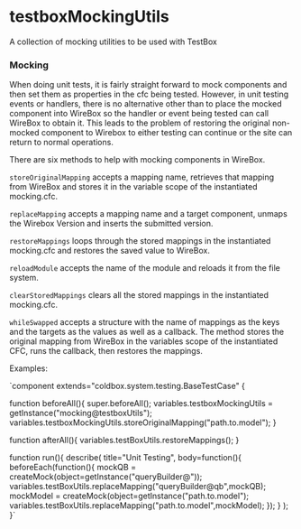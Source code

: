 # testboxMockingUtils
A collection of mocking utilities to be used with TestBox

### Mocking

When doing unit tests, it is fairly straight forward to mock components and then set them as properties in
the cfc being tested. However, in unit testing events or handlers, there is no alternative other than to place the
mocked component into WireBox so the handler or event being tested can call WireBox to obtain it. This leads to the
problem of restoring the original non-mocked component to Wirebox to either testing can continue or the site
can return to normal operations.

There are six methods to help with mocking components in WireBox.

`storeOriginalMapping` accepts a mapping name, retrieves that mapping from WireBox and stores it in the variable scope of the instantiated mocking.cfc.

`replaceMapping` accepts a mapping name and a target component, unmaps the Wirebox Version and inserts the submitted version.

`restoreMappings` loops through the stored mappings in the instantiated mocking.cfc and restores the saved value to WireBox.

`reloadModule` accepts the name of the module and reloads it from the file system.

`clearStoredMappings` clears all the stored mappings in the instantiated mocking.cfc.

`whileSwapped` accepts a structure with the name of mappings as the keys and the targets as the values as well as a
callback. The method stores the original mapping from WireBox in the variables scope of the instantiated CFC, runs the callback, then restores the mappings.


Examples:

`component extends="coldbox.system.testing.BaseTestCase" {

function beforeAll(){
super.beforeAll();
variables.testboxMockingUtils = getInstance("mocking@testboxUtils");
variables.testboxMockingUtils.storeOriginalMapping("path.to.model");
}

function afterAll(){
variables.testBoxUtils.restoreMappings();
}


function run(){
describe(
title="Unit Testing",
body=function(){
beforeEach(function(){
mockQB = createMock(object=getInstance("queryBuilder@"));
variables.testBoxUtils.replaceMapping("queryBuilder@qb",mockQB);
mockModel = createMock(object=getInstance("path.to.model");
variables.testBoxUtils.replaceMapping("path.to.model",mockModel);
});
}
);
}`